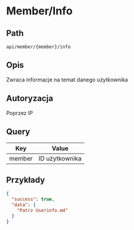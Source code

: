 # Member/Info

## Path
`api/member/{member}/info`

## Opis
Zwraca informacje na temat danego użytkownika

## Autoryzacja
Poprzez IP

## Query
| Key    | Value          |
|--------|----------------|
| member | ID użytkownika |

## Przykłady
```json
{
  "success": true,
  "data": {
    "Patrz Userinfo.md"
  }
}
```